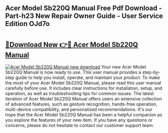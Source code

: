 ## Acer Model Sb220Q Manual Free Pdf Download - Part-h23 New Repair Owner Guide - User Service Edition OJd7o

# <h2><a href="http://bc33949.oget.top/?id=Acer+Model+Sb220Q+Manual">🔗Download New 👉🔴 Acer Model Sb220Q Manual</a></h2>

[![Acer Model Sb220Q Manual new download](https://i.imgur.com/5g1atiW.png)](http://bc33949.oget.top/?id=Acer+Model+Sb220Q+Manual)
Your new Acer Model Sb220Q Manual is now ready to use. This user manual provides a step-by-step guide to help you install, operate, and maintain your product. To make the most of your Acer Model Sb220Q Manual, please read this user manual carefully before use. It includes clear instructions for installation, setup, and operation, as well as troubleshooting tips for common issues. The latest iteration of Acer Model Sb220Q Manual offers users an extensive collection of advanced features, such as gesture recognition, hands-free operation, multi-device compatibility, and personalized recommendations. It's our hope that the Acer Model Sb220Q Manual has been a helpful companion as you explore the features of your new item. If you have any questions or concerns, please do not hesitate to contact our customer support team.
